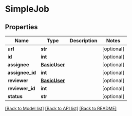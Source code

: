 # SimpleJob

## Properties
Name | Type | Description | Notes
------------ | ------------- | ------------- | -------------
**url** | **str** |  | [optional]
**id** | **int** |  | [optional]
**assignee** | [**BasicUser**](BasicUser.md) |  | [optional]
**assignee_id** | **int** |  | [optional]
**reviewer** | [**BasicUser**](BasicUser.md) |  | [optional]
**reviewer_id** | **int** |  | [optional]
**status** | **str** |  | [optional]

[[Back to Model list]](../README.md#documentation-for-models) [[Back to API list]](../README.md#documentation-for-api-endpoints) [[Back to README]](../README.md)
